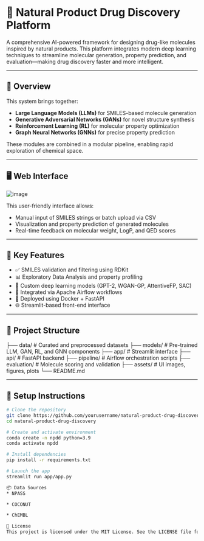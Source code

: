 # 🧪 Natural Product Drug Discovery Platform

A comprehensive AI-powered framework for designing drug-like molecules inspired by natural products. This platform integrates modern deep learning techniques to streamline molecular generation, property prediction, and evaluation—making drug discovery faster and more intelligent.

---

## 🌿 Overview

This system brings together:
- **Large Language Models (LLMs)** for SMILES-based molecule generation  
- **Generative Adversarial Networks (GANs)** for novel structure synthesis  
- **Reinforcement Learning (RL)** for molecular property optimization  
- **Graph Neural Networks (GNNs)** for precise property prediction  

These modules are combined in a modular pipeline, enabling rapid exploration of chemical space.

---

## 🖥️ Web Interface


![image](https://github.com/user-attachments/assets/5339e4e8-5286-496c-a1cd-5dba927350fb)


This user-friendly interface allows:
- Manual input of SMILES strings or batch upload via CSV  
- Visualization and property prediction of generated molecules  
- Real-time feedback on molecular weight, LogP, and QED scores  

---

## 🚀 Key Features

- ✅ SMILES validation and filtering using RDKit  
- 📊 Exploratory Data Analysis and property profiling  
- 🧠 Custom deep learning models (GPT-2, WGAN-GP, AttentiveFP, SAC)  
- 🔄 Integrated via Apache Airflow workflows  
- 🐳 Deployed using Docker + FastAPI  
- 🌐 Streamlit-based front-end interface  

---

## 📁 Project Structure
├── data/ # Curated and preprocessed datasets
├── models/ # Pre-trained LLM, GAN, RL, and GNN components
├── app/ # Streamlit interface
├── api/ # FastAPI backend
├── pipeline/ # Airflow orchestration scripts
├── evaluation/ # Molecule scoring and validation
├── assets/ # UI images, figures, plots
└── README.md

---

## 🧰 Setup Instructions

```bash
# Clone the repository
git clone https://github.com/yourusername/natural-product-drug-discovery.git
cd natural-product-drug-discovery

# Create and activate environment
conda create -n npdd python=3.9
conda activate npdd

# Install dependencies
pip install -r requirements.txt

# Launch the app
streamlit run app/app.py

📦 Data Sources
* NPASS

* COCONUT

* ChEMBL

🪪 License
This project is licensed under the MIT License. See the LICENSE file for full details.
